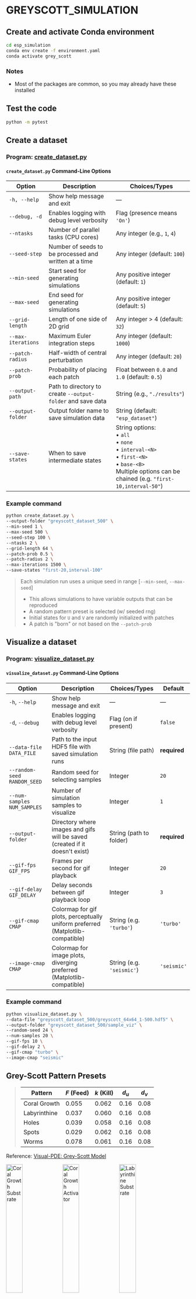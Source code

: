 # GREYSCOTT_SIMULATION

## Create and activate Conda environment

```bash
cd esp_simulation
conda env create -f environment.yaml
conda activate grey_scott
```

### Notes
- Most of the packages are common, so you may already have these installed


## Test the code

```bash
python -m pytest
```

## Create a dataset

### Program: [create_dataset.py](./create_dataset.py)

#### `create_dataset.py` Command-Line Options

| Option                                | Description                                                        | Choices/Types                                                                              |
|---------------------------------------|--------------------------------------------------------------------|--------------------------------------------------------------------------------------------|
| `-h, --help`                          | Show help message and exit                                         | —                                                                                          |
| `--debug, -d`                         | Enables logging with debug level verbosity                         | Flag (presence means `'On'`)                                                               |
| `--ntasks`                            | Number of parallel tasks (CPU cores)                               | Any integer (e.g., `1`, `4`)                                                               |
| `--seed-step`                         | Number of seeds to be processed and written at a time              | Any integer (default: `100`)                                                               |
| `--min-seed`                          | Start seed for generating simulations                              | Any positive integer (default: `1`)                                                        |
| `--max-seed`                          | End seed for generating simulations                                | Any positive integer (default: `5`)                                                        |
| `--grid-length`                       | Length of one side of 2D grid                                      | Any integer > 4 (default: `32`)                                                            |
| `--max-iterations`                    | Maximum Euler integration steps                                    | Any integer (default: `1000`)                                                              |
| `--patch-radius`                      | Half-width of central perturbation                                 | Any integer (default: `20`)                                                                |
| `--patch-prob`                        | Probability of placing each patch                                  | Float between `0.0` and `1.0` (default: `0.5`)                                             |
| `--output-path`                       | Path to directory to create `--output-folder` and save data        | String (e.g., `"./results"`)                                                               |
| `--output-folder`                     | Output folder name to save simulation data                         | String (default: `"esp_dataset"`)                                                          |
| `--save-states`                       | When to save intermediate states                                   | String options:<br>• `all`<br>• `none`<br>• `interval-<N>`<br>• `first-<N>`<br>• `base-<B>`<br>Multiple options can be chained (e.g. `"first-10,interval-50"`) |


### Example command

```bash
python create_dataset.py \
--output-folder "greyscott_dataset_500" \
--min-seed 1 \
--max-seed 500 \
--seed-step 100 \
--ntasks 2 \
--grid-length 64 \
--patch-prob 0.5 \
--patch-radius 2 \
--max-iterations 1500 \
--save-states "first-20,interval-100"
```

> Each simulation run uses a unique seed in range [`--min-seed`, `--max-seed`]
> - This allows simulations to have variable outputs that can be reproduced
> - A random pattern preset is selected (w/ seeded rng)
> - Initial states for `U` and `V` are randomly initialized with patches
> - A patch is "born" or not based on the `--patch-prob` 

## Visualize a dataset

### Program: [visualize_dataset.py](./visualize_dataset.py)

#### `visualize_dataset.py` Command-Line Options
| Option                      | Description                                                                   | Choices/Types                  | Default         |
|-----------------------------|-------------------------------------------------------------------------------|--------------------------------|-----------------|
| `-h`, `--help`              | Show help message and exit                                                    | —                              | —               |
| `-d`, `--debug`             | Enables logging with debug level verbosity                                    | Flag (on if present)           | `false`         |
| `--data-file DATA_FILE`     | Path to the input HDF5 file with saved simulation runs                        | String (file path)             | **required**    |
| `--random-seed RANDOM_SEED`| Random seed for selecting samples                                             | Integer                        | `20`          |
| `--num-samples NUM_SAMPLES`| Number of simulation samples to visualize                                     | Integer                        | `1`             |
| `--output-folder`           | Directory where images and gifs will be saved (created if it doesn't exist)              | String (path to folder)        | **required**    |
| `--gif-fps GIF_FPS`                 | Frames per second for gif playback                                            | Integer                        | `20`            |
| `--gif-delay GIF_DELAY`                 | Delay seconds between gif playback loop                                          | Integer                        | `3`            |
| `--gif-cmap CMAP`               | Colormap for gif plots, perceptually uniform preferred (Matplotlib-compatible)                            | String (e.g. `'turbo'`)      | `'turbo'`     |
| `--image-cmap CMAP`               | Colormap for image plots, diverging preferred (Matplotlib-compatible)                            | String (e.g. `'seismic'`)      | `'seismic'`     |

### Example command

```bash
python visualize_dataset.py \
--data-file "greyscott_dataset_500/greyscott_64x64_1-500.hdf5" \
--output-folder "greyscott_dataset_500/sample_viz" \
--random-seed 24 \
--num-samples 20 \
--gif-fps 10 \
--gif-delay 2 \
--gif-cmap "turbo" \
--image-cmap "seismic"
```

## Grey-Scott Pattern Presets

> | Pattern        |$F$ (Feed) | $k$ (Kill) | $d_u$ | $d_v$ |
> |----------------|-------|-------|------|------|
> | Coral Growth   | 0.055 | 0.062 | 0.16 | 0.08 |
> | Labyrinthine   | 0.037 | 0.060 | 0.16 | 0.08 |
> | Holes          | 0.039 | 0.058 | 0.16 | 0.08 |
> | Spots          | 0.029 | 0.062 | 0.16 | 0.08 |
> | Worms          | 0.078 | 0.061 | 0.16 | 0.08 |

Reference: [Visual-PDE: Grey-Scott Model](https://visualpde.com/nonlinear-physics/gray-scott.html)

<img src="./images/greyscott_coral_growth_20_substrate_u.gif" alt="Coral Growth Substrate" width="30%" />
<img src="./images/greyscott_coral_growth_20_activator_v.gif" alt="Coral Growth Activator" width="30%" />

<img src="./images/greyscott_labyrinthine_20_substrate_u.gif" alt="Labyrinthine Substrate" width="30%" />
<img src="./images/greyscott_labyrinthine_20_activator_v.gif" alt="Labyrinthine Activator" width="30%" />

<img src="./images/greyscott_holes_20_substrate_u.gif" alt="Holes Substrate" width="30%" />
<img src="./images/greyscott_holes_20_activator_v.gif" alt="Holes Activator" width="30%" />

<img src="./images/greyscott_spots_20_substrate_u.gif" alt="Spots Substrate" width="30%" />
<img src="./images/greyscott_spots_20_activator_v.gif" alt="Spots Activator" width="30%" />

<img src="./images/greyscott_worms_20_substrate_u.gif" alt="Worms Substrate" width="30%" />
<img src="./images/greyscott_worms_20_activator_v.gif" alt="Worms Activator" width="30%" />

## Grey-Scott Equations

### Definitions

> | Symbol     | Category      | Description                                         |
> |------------|---------------|-----------------------------------------------------|
> | $u_{i,j}$  | Concentration | Substrate U concentration at grid cell $(i,j)$      |
> | $v_{i,j}$  | Concentration | Activator V concentration at grid cell $(i,j)$      |
> | $d_{u}$    | Diffusion     | Controls how quickly U spreads across the grid      |
> | $d_{v}$    | Diffusion     | Controls how quickly V spreads across the grid      |
> | $F$        | Rate          | Adds $F\,(1 - u_{i,j})$ to $u_{i,j}$ each step      |
> | $k$        | Rate          | Subtracts $k\,v_{i,j}$ from $v_{i,j}$ each step     |



### Discrete Laplacian + Periodic BC
$$
\begin{align*}
(\nabla^2 u)_{i,j} 
&= 
-4\,u_{i,j} 
+ u_{i+1,j} + u_{i-1,j} + u_{i,j+1} + u_{i,j-1} \\

(\nabla^2 v)_{i,j} 
&= 
-4\,v_{i,j} 
+ v_{i+1,j} + v_{i-1,j} + v_{i,j+1} + v_{i,j-1}
\end{align*}
$$

> **Discrete Laplacian:** Approximates diffusion of each species ($u$ or $v$) with a 4-neighbor stencil operation </br>
> **Periodic BC:** Edges “wrap around,” so indices at the boundary (e.g., $i=0$ or $j=N-1$)


### Forward Operators (Euler‐step, $\Delta t = 1$)

$$
\begin{aligned}
u_{i,j} &\leftarrow 
u_{i,j}
+ d_u\,(\nabla^2 u)_{i,j}
- R_{i,j}
+ F\,\bigl(1 - u_{i,j}\bigr),
\\[1ex]
v_{i,j} &\leftarrow 
v_{i,j}
+ d_v\,(\nabla^2 v)_{i,j}
+ R_{i,j}
- (F + k)\,v_{i,j}.
\end{aligned}
$$

> **Interpretation:** New value is the old value plus the sum of all terms (`diffusion`, `reaction`, `feed`, and `kill`) at time $t$

> | Term       | Expression                              | Description                                                   |
> |------------|-----------------------------------------|---------------------------------------------------------------|
> | Diffusion  | $d_{u}\,(\nabla^{2}u)$, $d_{v}\,(\nabla^{2}v)$ | Spreads each species to its four neighbors                    |
> | Reaction   | $R_{i,j} = u_{i,j}\,(v_{i,j})^{2}$     | Removes $u_{i,j}$ and adds $v_{i,j}$                      |
> | Feed       | $F\,(1 - u_{i,j})$                   | Increases $u$ when $u_{i,j} < 1$                            |
> | Kill       | $(F + k)\,v_{i,j}$                    | Decreases $v$ by combined feed-kill and decay               |